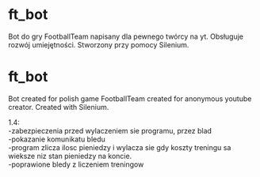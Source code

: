 # ft_bot
Bot do gry FootballTeam napisany dla pewnego twórcy na yt.
Obsługuje rozwój umiejętności.
Stworzony przy pomocy Silenium.

# ft_bot
Bot created for polish game FootballTeam created for anonymous youtube creator.
Created with Silenium.

1.4:<br>
-zabezpieczenia przed wylaczeniem sie programu, przez blad<br>
-pokazanie komunikatu bledu<br>
-program zlicza ilosc pieniedzy i wylacza sie gdy koszty treningu sa wieksze niz stan pieniedzy na koncie.<br>
-poprawione bledy z liczeniem treningow<br>
